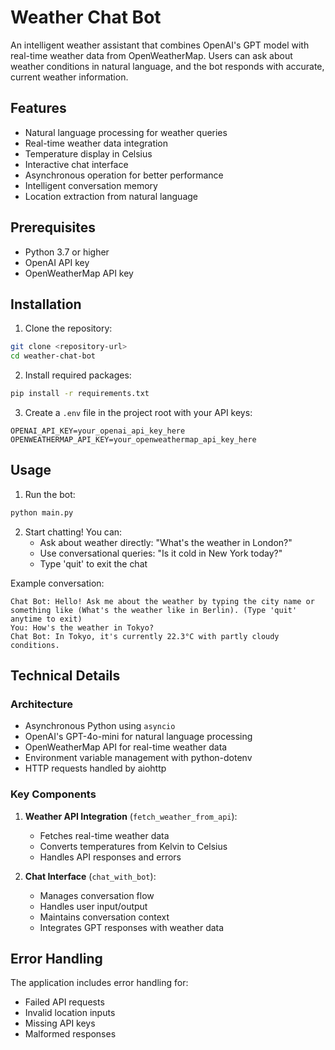 # Weather Chat Bot

An intelligent weather assistant that combines OpenAI's GPT model with real-time weather data from OpenWeatherMap. Users can ask about weather conditions in natural language, and the bot responds with accurate, current weather information.

## Features

- Natural language processing for weather queries
- Real-time weather data integration
- Temperature display in Celsius
- Interactive chat interface
- Asynchronous operation for better performance
- Intelligent conversation memory
- Location extraction from natural language

## Prerequisites

- Python 3.7 or higher
- OpenAI API key
- OpenWeatherMap API key

## Installation

1. Clone the repository:
```bash
git clone <repository-url>
cd weather-chat-bot
```

2. Install required packages:
```bash
pip install -r requirements.txt
```

3. Create a `.env` file in the project root with your API keys:
```
OPENAI_API_KEY=your_openai_api_key_here
OPENWEATHERMAP_API_KEY=your_openweathermap_api_key_here
```

## Usage

1. Run the bot:
```bash
python main.py
```

2. Start chatting! You can:
   - Ask about weather directly: "What's the weather in London?"
   - Use conversational queries: "Is it cold in New York today?"
   - Type 'quit' to exit the chat

Example conversation:
```
Chat Bot: Hello! Ask me about the weather by typing the city name or something like (What's the weather like in Berlin). (Type 'quit' anytime to exit)
You: How's the weather in Tokyo?
Chat Bot: In Tokyo, it's currently 22.3°C with partly cloudy conditions.
```

## Technical Details

### Architecture
- Asynchronous Python using `asyncio`
- OpenAI's GPT-4o-mini for natural language processing
- OpenWeatherMap API for real-time weather data
- Environment variable management with python-dotenv
- HTTP requests handled by aiohttp

### Key Components
1. **Weather API Integration** (`fetch_weather_from_api`):
   - Fetches real-time weather data
   - Converts temperatures from Kelvin to Celsius
   - Handles API responses and errors

2. **Chat Interface** (`chat_with_bot`):
   - Manages conversation flow
   - Handles user input/output
   - Maintains conversation context
   - Integrates GPT responses with weather data

## Error Handling

The application includes error handling for:
- Failed API requests
- Invalid location inputs
- Missing API keys
- Malformed responses
